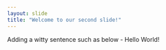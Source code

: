 ```yaml
---
layout: slide
title: "Welcome to our second slide!"
---
```

Adding a witty sentence such as below - 
Hello World!
